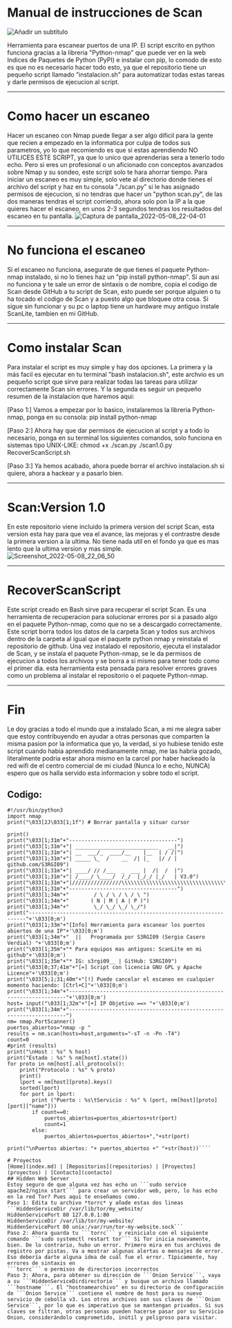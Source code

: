 # Manual de instrucciones de Scan
![Añadir un subtítulo](https://user-images.githubusercontent.com/96842235/167315668-5b6290ae-3acd-451e-abb4-10b2fd353a23.png)

Herramienta para escanear puertos de una IP. El script escrito en python funciona gracias a la libreria "Python-nmap" que puede ver en la web Indices de Paquetes de Python (PyPI) e instalar con pip, lo comodo de esto es que no es necesario hacer todo esto, ya que el repositorio tiene un pequeño script llamado "instalacion.sh" para automatizar todas estas tareas y darle permisos de ejecucion al script.

---------------------------------------------------------------------------------------------------------------------------------------------------------

# Como hacer un escaneo
Hacer un escaneo con Nmap puede llegar a ser algo dificil para la gente que recien a empezado en la informatica por culpa de todos sus parametros, yo lo que recomiendo es que si estas aprendiendo NO UTILICES ESTE SCRIPT, ya que lo unico que aprenderias sera a tenerlo todo echo. Pero si eres un profesional o un aficionado con conceptos avanzados sobre Nmap y su sondeo, este script solo te hara ahorrar tiempo. Para iniciar un escaneo es muy simple, solo vete al directorio donde tienes el archivo del script y haz en tu consola "./scan.py" si le has asignado permisos de ejecucion, si no tendras que hacer un "python scan.py", de las dos maneras tendras el script corriendo, ahora solo pon la IP a la que quieres hacer el escaneo, en unos 2-3 segundos tendras los resultados del escaneo en tu pantalla.
![Captura de pantalla_2022-05-08_22-04-01](https://user-images.githubusercontent.com/96842235/167313797-12f5d574-fc3d-4f9b-85e2-3de28296440d.png)

---------------------------------------------------------------------------------------------------------------------------------------------------------

# No funciona el escaneo
Si el escaneo no funciona, asegurate de que tienes el paquete Python-nmap instalado, si no lo tienes haz un "pip install python-nmap".
Si aun asi no funciona y te sale un error de sintaxis o de nombre, copia el codigo de Scan desde GitHub a tu script de Scan, esto puede ser porque alguien o tu ha tocado el codigo de Scan y a puesto algo que bloquee otra cosa.
Si sigue sin funcionar y su pc o laptop tiene un hardware muy antiguo instale ScanLite, tambien en mi GitHub.

---------------------------------------------------------------------------------------------------------------------------------------------------------

# Como instalar Scan
Para instalar el script es muy simple y hay dos opciones. La primera y la más facil es ejecutar en tu terminal "bash instalacion.sh", este archvio es un pequeño script que sirve para realizar todas las tareas para utilizar correctamente Scan sin errores. Y la segunda es seguir un pequeño resumen de la instalacion que haremos aqui:

[Paso 1:] Vamos a empezar por lo basico, instalaremos la libreria Python-nmap, ponga en su consola: pip install python-nmap

[Paso 2:] Ahora hay que dar permisos de ejecucion al script y a todo lo necesario, ponga en su terminal los siguientes comandos, solo funciona en sistemas tipo UNIX-LIKE: chmod +x ./scan.py ./scan1.0.py RecoverScanScript.sh

[Paso 3:] Ya hemos acabado, ahora puede borrar el archivo instalacion.sh si quiere, ahora a hackear y a pasarlo bien.

---------------------------------------------------------------------------------------------------------------------------------------------------------

# Scan:Version 1.0
En este repositorio viene incluido la primera version del script Scan, esta version esta hay para que vea el avance, las mejoras y el contrastre desde la primera version a la ultima. No tiene nada util en el fondo ya que es mas lento que la ultima version y mas simple.
![Screenshot_2022-05-08_22_06_50](https://user-images.githubusercontent.com/96842235/167313912-a427bd67-7291-485b-89b2-b244dcc247f3.png)

---------------------------------------------------------------------------------------------------------------------------------------------------------

# RecoverScanScript
Este script creado en Bash sirve para recuperar el script Scan. Es una herramienta de recuperacion para solucionar errores por si a pasado algo en el paquete Python-nmap, como que no se a descargado correctamente. Este script borra todos los datos de la carpeta Scan y todos sus archivos dentro de la carpeta al igual que el paquete python nmap y reinstala el repositorio de github. Una vez instalado el repositorio, ejecuta el instalador de Scan, y se instala el paquete Python-nmap, se le da permisos de ejecucion a todos los archivos y se borra a si mismo para tener todo como el primer dia. esta herramienta esta pensada para resolver errores graves como un problema al instalar el repositorio o el paquete Python-nmap.

---------------------------------------------------------------------------------------------------------------------------------------------------------

# Fin
Le doy gracias a todo el mundo que a instalado Scan, a mi me alegra saber que estoy contribuyendo en ayudar a otras personas que comparten la misma pasion por la informatica que yo, la verdad, si yo hubiese tenido este script cuando habia aprendido medianamente nmap, me las habria gozado, literalmente podria estar ahora mismo en la carcel por haber hackeado la red wifi de el centro comercial de mi ciudad (Nunca lo e echo, NUNCA) espero que os halla servido esta informacion y sobre todo el script.

## Codigo:
```
#!/usr/bin/python3
import nmap
print("\033[2J\033[1;1f") # Borrar pantalla y situar cursor

print()
print("\033[1;31m"+"-----------------------------------")
print("\033[1;31m"+"| ___________________________   __|")
print("\033[1;31m"+"| __  ___/_  ____/__    |__  | / /|")
print("\033[1;31m"+"| _____ \_  /    __  /| |_   |/ / | github.com/S3RGI09")
print("\033[1;31m"+"| ____/ // /___  _  ___ |  /|  /  |")
print("\033[1;31m"+"| /____/ \____/  /_/  |_/_/ |_/   | V3.0")
print("\033[1;31m"+"|////////////////\\\\\\\\\\\\\\\\\\\\\\\\\\\\\\\\\\|")
print("\033[1;31m"+"-----------------------------------")
print("\033[1;34m"+"        / \ / \ / \ / \ ")
print("\033[1;34m"+"       ( N | M | A | P )")
print("\033[1;34m"+"        \_/ \_/ \_/ \_/")
print("---------------------------------------------------------------------"+'\033[0;m')
print("\033[1;33m"+"[Info] Herramienta para escanear los puertos abiertos de una IP"+'\033[0;m')
print("\033[1;34m"+"  ||   Programada por S3RGI09 (Sergio Casero Verdial) "+'\033[0;m')
print("\033[1;35m"+"* Para equipos mas antiguos: ScanLite en mi github"+'\033[0;m')
print("\033[1;35m"+"* IG: s3rgi09__ | GitHub: S3RGI09")
print("\033[0;37;41m"+"[=] Script con licencia GNU GPL y Apache Licence"+'\033[0;m')
print("\033[5;1;31;40m"+"[!] Puede cancelar el escaneo en cualquier momento haciendo: [Ctrl+C]"+'\033[0;m')
print("\033[1;34m"+"---------------------------------------------------------------------"+'\033[0;m')
host= input("\033[1;32m"+"[+] IP Objetivo ==> "+'\033[0;m') 
print("\033[1;34m"+"---------------------------------------------------------------------")
nm= nmap.PortScanner()
puertos_abiertos="nmap -p "
results = nm.scan(hosts=host,arguments="-sT -n -Pn -T4")
count=0
#print (results)
print("\nHost : %s" % host)
print("Estado : %s" % nm[host].state())
for proto in nm[host].all_protocols():
	print("Protocolo : %s" % proto)
	print()
	lport = nm[host][proto].keys()
	sorted(lport)
	for port in lport:
		print ("Puerto : %s\tServicio : %s" % (port, nm[host][proto][port]["name"]))
		if count==0:
			puertos_abiertos=puertos_abiertos+str(port)
			count=1
		else:
			puertos_abiertos=puertos_abiertos+","+str(port)

print("\nPuertos abiertos: "+ puertos_abiertos +" "+str(host))````

# Proyectos
[Home](index.md) | [Repositorios](repositorios) | [Proyectos](proyectos) | [Contacto](contacto)
## Hidden Web Server
Estoy seguro de que alguna vez has echo un ```sudo service apache2/nginx start``` para crear un servidor web, pero, lo has echo en la red Tor? Pues aqui te enseñamos como.
Paso 1: Edita tu archivo *torrc* y añade estas dos lineas 
```HiddenServiceDir /var/lib/tor/my_website/
HiddenServicePort 80 127.0.0.1:80
HiddenServiceDir /var/lib/tor/my-website/
HiddenServicePort 80 unix:/var/run/tor-my-website.sock```
Paso 2: Ahora guarda tu ```torrc``` y reinicialo con el siguiente comando ```sudo systemctl restart tor``` Si Tor inicia nuevamente, bien. De lo contrario, hubo un error. Primero mira en tus archivos de registro por pistas. Va a mostrar algunas alertas o mensajes de error. Eso debería darte alguna idea de cuál fue el error. Típicamente, hay errores de sintaxis en
```torrc``` o permisos de directorios incorrectos
Paso 3: Ahora, para obtener su dirección de ```Onion Service```, vaya a su ```HiddenServiceDirdirectorio``` y busque un archivo llamado ```hostname```. El "hostnamearchivo" en su directorio de configuración de ```Onion Service``` contiene el nombre de host para su nuevo servicio de cebolla v3. Los otros archivos son sus claves de ```Onion Service```, por lo que es imperativo que se mantengan privados. Si sus claves se filtran, otras personas pueden hacerse pasar por su Servicio Onion, considerándolo comprometido, inútil y peligroso para visitar.

